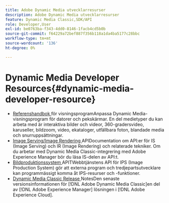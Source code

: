```yaml
---
title: Adobe Dynamic Media utvecklarresurser
description: Adobe Dynamic Media utvecklarresurser
feature: Dynamic Media Classic,SDK/API
role: Developer,User
exl-id: be0763ba-f343-4dd0-8146-1facb4cd5b0b
source-git-commit: f64229a72bef887f356b118a1da4ba5177c28bbc
workflow-type: tm+mt
source-wordcount: '136'
ht-degree: 0%

---
```


# Dynamic Media Developer Resources{#dynamic-media-developer-resource}

* [Referenshandbok ](/help/aem-viewers-ref/homeviewers.md)<!-- (https://experienceleague.adobe.com/docs/dynamic-media-developer-resources/library/homeviewers.html) -->
för visningsprogramAnpassa Dynamic Media-visningsprogram för datorer och pekskärmar. En del medietyper du kan arbeta med är interaktiva bilder och videor, 360-gradersvideo, karuseller, bildzoom, video, ekataloger, utfällbara foton, blandade media och snurruppsättningar.
* [Image Serving/Image Rendering ](/help/aem-is-ir-api/homeisir.md)<!-- (https://experienceleague.adobe.com/docs/dynamic-media-developer-resources/image-serving-api/homeisir.html) -->
APIDocumentation om API:er för IS (Image Serving) och IR (Image Rendering) och relaterade tekniker. Om du arbetar med Dynamic Media Classic-integrering med Adobe Experience Manager bör du läsa IS-delen av API:t.
* [Bildproduktionssystem ](/help/aem-ips-api/c-overview.md)
APITWebbtjänstens API för IPS (Image Production System) gör att externa program och tredjepartsutvecklare kan programmässigt komma åt IPS-resurser och -funktioner.
* [Dynamic Media Classic Release ](/help/s7-release-notes/s7rn2017.md)
NotesDen senaste versionsinformationen för  [!DNL Adobe Dynamic Media Classic]en del av  [!DNL Adobe Experience Manager] lösningen i  [!DNL Adobe Experience Cloud].
